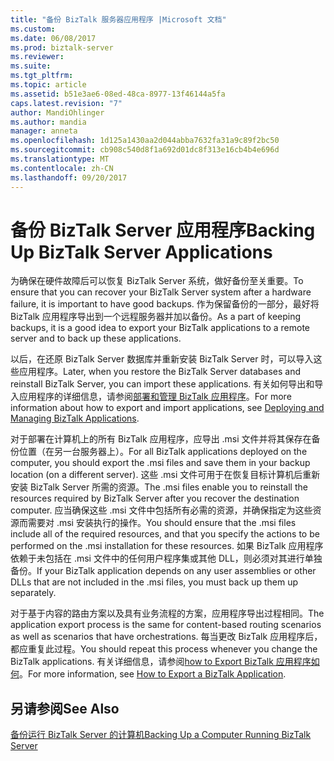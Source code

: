 ```yaml
---
title: "备份 BizTalk 服务器应用程序 |Microsoft 文档"
ms.custom: 
ms.date: 06/08/2017
ms.prod: biztalk-server
ms.reviewer: 
ms.suite: 
ms.tgt_pltfrm: 
ms.topic: article
ms.assetid: b51e3ae6-08ed-48ca-8977-13f46144a5fa
caps.latest.revision: "7"
author: MandiOhlinger
ms.author: mandia
manager: anneta
ms.openlocfilehash: 1d125a1430aa2d044abba7632fa31a9c89f2bc50
ms.sourcegitcommit: cb908c540d8f1a692d01dc8f313e16cb4b4e696d
ms.translationtype: MT
ms.contentlocale: zh-CN
ms.lasthandoff: 09/20/2017
---
```

# <a name="backing-up-biztalk-server-applications"></a><span data-ttu-id="78c74-102">备份 BizTalk Server 应用程序</span><span class="sxs-lookup"><span data-stu-id="78c74-102">Backing Up BizTalk Server Applications</span></span>
<span data-ttu-id="78c74-103">为确保在硬件故障后可以恢复 BizTalk Server 系统，做好备份至关重要。</span><span class="sxs-lookup"><span data-stu-id="78c74-103">To ensure that you can recover your BizTalk Server system after a hardware failure, it is important to have good backups.</span></span> <span data-ttu-id="78c74-104">作为保留备份的一部分，最好将 BizTalk 应用程序导出到一个远程服务器并加以备份。</span><span class="sxs-lookup"><span data-stu-id="78c74-104">As a part of keeping backups, it is a good idea to export your BizTalk applications to a remote server and to back up these applications.</span></span>  
  
 <span data-ttu-id="78c74-105">以后，在还原 BizTalk Server 数据库并重新安装 BizTalk Server 时，可以导入这些应用程序。</span><span class="sxs-lookup"><span data-stu-id="78c74-105">Later, when you restore the BizTalk Server databases and reinstall BizTalk Server, you can import these applications.</span></span> <span data-ttu-id="78c74-106">有关如何导出和导入应用程序的详细信息，请参阅[部署和管理 BizTalk 应用程序](../core/deploying-and-managing-biztalk-applications.md)。</span><span class="sxs-lookup"><span data-stu-id="78c74-106">For more information about how to export and import applications, see [Deploying and Managing BizTalk Applications](../core/deploying-and-managing-biztalk-applications.md).</span></span>  
  
 <span data-ttu-id="78c74-107">对于部署在计算机上的所有 BizTalk 应用程序，应导出 .msi 文件并将其保存在备份位置（在另一台服务器上）。</span><span class="sxs-lookup"><span data-stu-id="78c74-107">For all BizTalk applications deployed on the computer, you should export the .msi files and save them in your backup location (on a different server).</span></span> <span data-ttu-id="78c74-108">这些 .msi 文件可用于在恢复目标计算机后重新安装 BizTalk Server 所需的资源。</span><span class="sxs-lookup"><span data-stu-id="78c74-108">The .msi files enable you to reinstall the resources required by BizTalk Server after you recover the destination computer.</span></span> <span data-ttu-id="78c74-109">应当确保这些 .msi 文件中包括所有必需的资源，并确保指定为这些资源而需要对 .msi 安装执行的操作。</span><span class="sxs-lookup"><span data-stu-id="78c74-109">You should ensure that the .msi files include all of the required resources, and that you specify the actions to be performed on the .msi installation for these resources.</span></span> <span data-ttu-id="78c74-110">如果 BizTalk 应用程序依赖于未包括在 .msi 文件中的任何用户程序集或其他 DLL，则必须对其进行单独备份。</span><span class="sxs-lookup"><span data-stu-id="78c74-110">If your BizTalk application depends on any user assemblies or other DLLs that are not included in the .msi files, you must back up them up separately.</span></span>  
  
 <span data-ttu-id="78c74-111">对于基于内容的路由方案以及具有业务流程的方案，应用程序导出过程相同。</span><span class="sxs-lookup"><span data-stu-id="78c74-111">The application export process is the same for content-based routing scenarios as well as scenarios that have orchestrations.</span></span> <span data-ttu-id="78c74-112">每当更改 BizTalk 应用程序后，都应重复此过程。</span><span class="sxs-lookup"><span data-stu-id="78c74-112">You should repeat this process whenever you change the BizTalk applications.</span></span> <span data-ttu-id="78c74-113">有关详细信息，请参阅[how to Export BizTalk 应用程序如何](../core/how-to-export-a-biztalk-application.md)。</span><span class="sxs-lookup"><span data-stu-id="78c74-113">For more information, see [How to Export a BizTalk Application](../core/how-to-export-a-biztalk-application.md).</span></span>  
  
## <a name="see-also"></a><span data-ttu-id="78c74-114">另请参阅</span><span class="sxs-lookup"><span data-stu-id="78c74-114">See Also</span></span>  
 [<span data-ttu-id="78c74-115">备份运行 BizTalk Server 的计算机</span><span class="sxs-lookup"><span data-stu-id="78c74-115">Backing Up a Computer Running BizTalk Server</span></span>](../core/backing-up-a-computer-running-biztalk-server.md)